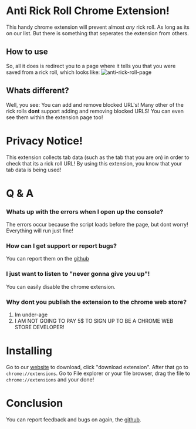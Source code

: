 # Anti Rick Roll Chrome Extension!
This handy chrome extension will prevent almost *any* rick roll. As long as its on our list. But there is something that seperates the extension from others.

## How to use
So, all it does is redirect you to a page where it tells you that you were saved from a rick roll, which looks like:
![anti-rick-roll-page](https://i.ibb.co/gt4mjKJ/2021-03-12-5.png)

## Whats different?
Well, you see: You can add and remove blocked URL's! Many other of the rick rolls **dont** support adding and removing blocked URLS! You can even see them within the extension page too! 

# **Privacy Notice!**
This extension collects tab data (such as the tab that you are on) in order to check that its a rick roll URL! By using this extension, you know that your tab data is being used!

# Q & A

### Whats up with the errors when I open up the console?
The errors occur because the script loads before the page, but dont worry! Everything will run just fine!

### How can I get support or report bugs?
You can report them on the [github](https://github.com/Squirrelcoding/Anti-Rick-Roll-Chrome-Extension/issues)

### I just want to listen to "never gonna give you up"!
You can easily disable the chrome extension.

### Why dont you publish the extension to the chrome web store?
1. Im under-age
2. I AM NOT GOING TO PAY 5$ TO SIGN UP TO BE A CHROME WEB STORE DEVELOPER!

# Installing

Go to our [website](https://www.softsquirrel.tk/projects.html#rickRollExtension) to download, click "download extension". After that go to `chrome://extensions`. Go to File explorer or your file browser, drag the file to `chrome://extensions` and your done!

# Conclusion
You can report feedback and bugs on again, the [github](https://github.com/Squirrelcoding/Anti-Rick-Roll-Chrome-Extension/issues).
